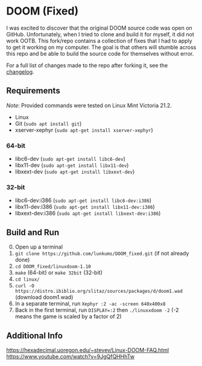 # DOOM (Fixed)

I was excited to discover that the original DOOM source code was open on GitHub. Unfortunately, when I tried to clone and build it for myself, it did not work OOTB. This fork/repo contains a collection of fixes that I had to apply to get it working on my computer. The goal is that others will stumble across this repo and be able to build the source code for themselves without error.

For a full list of changes made to the repo after forking it, see the [changelog](./CHANGELOG.md).

## Requirements

_Note_: Provided commands were tested on Linux Mint Victoria 21.2.

- Linux
- Git (`sudo apt install git`)
- xserver-xephyr (`sudo apt-get install xserver-xephyr`)

### 64-bit

- libc6-dev (`sudo apt-get install libc6-dev`)
- libx11-dev (`sudo apt-get install libx11-dev`)
- libxext-dev (`sudo apt-get install libxext-dev`)

### 32-bit

- libc6-dev:i386 (`sudo apt-get install libc6-dev:i386`)
- libx11-dev:i386 (`sudo apt-get install libx11-dev:i386`)
- libxext-dev:i386 (`sudo apt-get install libxext-dev:i386`)

## Build and Run

0. Open up a terminal
1. `git clone https://github.com/lunkums/DOOM_fixed.git` (if not already done)
2. `cd DOOM_fixed/linuxdoom-1.10`
3. `make` (64-bit) or `make 32bit` (32-bit)
4. `cd linux/`
5. `curl -O https://distro.ibiblio.org/slitaz/sources/packages/d/doom1.wad` (download doom1.wad)
6. In a separate terminal, run `Xephyr :2 -ac -screen 640x400x8`
7. Back in the first terminal, run `DISPLAY=:2` then `./linuxxdoom -2` (-2 means the game is scaled by a factor of 2)

## Additional Info

https://hexadecimal.uoregon.edu/~stevev/Linux-DOOM-FAQ.html
https://www.youtube.com/watch?v=9JgQfQHHhTw
